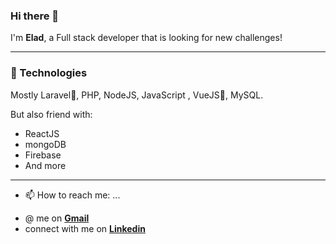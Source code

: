 ### Hi there 👋
I'm **Elad**, a Full stack developer that is looking for new challenges!

---

### 🧙‍ Technologies
Mostly Laravel💚, PHP, NodeJS, JavaScript , VueJS💚, MySQL.

But also friend with:
 * ReactJS
 * mongoDB
 * Firebase
 * And more

---
- 📫 How to reach me: ...
* @ me on [**Gmail**](mailto:eladgasner@gmail.com)
* connect with me on [**Linkedin**](https://www.linkedin.com/in/elad-gasner-03875785/)
<!--
**gasner/gasner** is a ✨ _special_ ✨ repository because its `README.md` (this file) appears on your GitHub profile.

Here are some ideas to get you started:

- 🔭 I’m currently working on ...
- 🌱 I’m currently learning ...
- 👯 I’m looking to collaborate on ...
- 🤔 I’m looking for help with ...
- 💬 Ask me about ...

- 😄 Pronouns: ...
- ⚡ Fun fact: ...
-->
